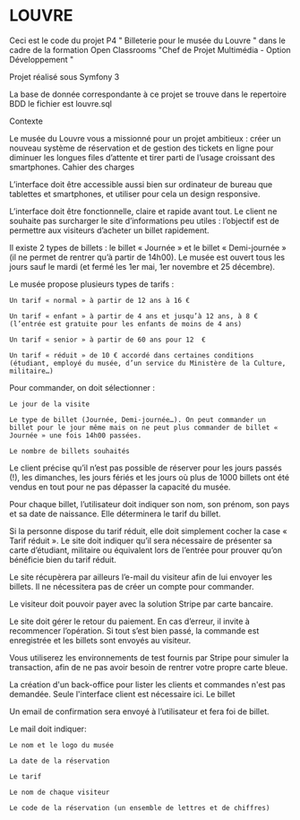LOUVRE
======

Ceci est le code du projet P4 " Billeterie pour le musée du Louvre " dans le cadre de la formation Open Classrooms "Chef de Projet Multimédia - Option Développement "

Projet réalisé sous Symfony 3

La base de donnée correspondante à ce projet se trouve dans le repertoire BDD le fichier est louvre.sql

Contexte

Le musée du Louvre vous a missionné pour un projet ambitieux : créer un nouveau système de réservation et de gestion des tickets en ligne pour diminuer les longues files d’attente et tirer parti de l’usage croissant des smartphones.
Cahier des charges

L’interface doit être accessible aussi bien sur ordinateur de bureau que tablettes et smartphones, et utiliser pour cela un design responsive.

L’interface doit être fonctionnelle, claire et rapide avant tout. Le client ne souhaite pas surcharger le site d’informations peu utiles : l’objectif est de permettre aux visiteurs d’acheter un billet rapidement.

Il existe 2 types de billets : le billet « Journée » et le billet « Demi-journée » (il ne permet de rentrer qu’à partir de 14h00). Le musée est ouvert tous les jours sauf le mardi (et fermé les 1er mai, 1er novembre et 25 décembre).

Le musée propose plusieurs types de tarifs :

    Un tarif « normal » à partir de 12 ans à 16 €

    Un tarif « enfant » à partir de 4 ans et jusqu’à 12 ans, à 8 € (l’entrée est gratuite pour les enfants de moins de 4 ans)

    Un tarif « senior » à partir de 60 ans pour 12  €

    Un tarif « réduit » de 10 € accordé dans certaines conditions (étudiant, employé du musée, d’un service du Ministère de la Culture, militaire…)

Pour commander, on doit sélectionner :

    Le jour de la visite

    Le type de billet (Journée, Demi-journée…). On peut commander un billet pour le jour même mais on ne peut plus commander de billet « Journée » une fois 14h00 passées.

    Le nombre de billets souhaités

Le client précise qu’il n’est pas possible de réserver pour les jours passés (!), les dimanches, les jours fériés et les jours où plus de 1000 billets ont été vendus en tout pour ne pas dépasser la capacité du musée.

Pour chaque billet, l’utilisateur doit indiquer son nom, son prénom, son pays et sa date de naissance. Elle déterminera le tarif du billet.

Si la personne dispose du tarif réduit, elle doit simplement cocher la case « Tarif réduit ». Le site doit indiquer qu’il sera nécessaire de présenter sa carte d’étudiant, militaire ou équivalent lors de l’entrée pour prouver qu’on bénéficie bien du tarif réduit.

Le site récupèrera par ailleurs l’e-mail du visiteur afin de lui envoyer les billets. Il ne nécessitera pas de créer un compte pour commander.

Le visiteur doit pouvoir payer avec la solution Stripe par carte bancaire.

Le site doit gérer le retour du paiement. En cas d’erreur, il invite à recommencer l’opération. Si tout s’est bien passé, la commande est enregistrée et les billets sont envoyés au visiteur.

Vous utiliserez les environnements de test fournis par Stripe pour simuler la transaction, afin de ne pas avoir besoin de rentrer votre propre carte bleue.

La création d'un back-office pour lister les clients et commandes n'est pas demandée. Seule l'interface client est nécessaire ici.
Le billet

Un email de confirmation sera envoyé à l’utilisateur et fera foi de billet.

Le mail doit indiquer:

    Le nom et le logo du musée

    La date de la réservation

    Le tarif

    Le nom de chaque visiteur

    Le code de la réservation (un ensemble de lettres et de chiffres) 

